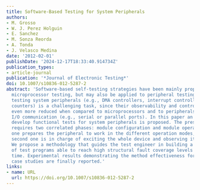 ```yaml
---
title: Software-Based Testing for System Peripherals
authors:
- M. Grosso
- W. J. Perez Holguin
- E. Sanchez
- M. Sonza Reorda
- A. Tonda
- J. Velasco Medina
date: '2012-02-01'
publishDate: '2024-12-17T18:33:40.914734Z'
publication_types:
- article-journal
publication: '*Journal of Electronic Testing*'
doi: 10.1007/s10836-012-5287-2
abstract: 'Software-based self-testing strategies have been mainly proposed to tackle
  microprocessor testing, but may also be applied to peripheral testing. However,
  testing system peripherals (e.g., DMA controllers, interrupt controllers, and internal
  counters) is a challenging task, since their observability and controllability are
  even more reduced when compared to microprocessors and to peripherals devoted to
  I/O communication (e.g., serial or parallel ports). In this paper an approach to
  develop functional tests for system peripherals is proposed. The presented methodology
  requires two correlated phases: module configuration and module operation. The first
  one prepares the peripheral to work in the different operation modes, whereas the
  second one is in charge of exciting the whole device and observing its behavior.
  We propose a methodology that guides the test engineer in building a compact set
  of test programs able to reach high structural fault coverage levels in a short
  time. Experimental results demonstrating the method effectiveness for two real-world
  case studies are finally reported.'
links:
- name: URL
  url: https://doi.org/10.1007/s10836-012-5287-2
---
```

